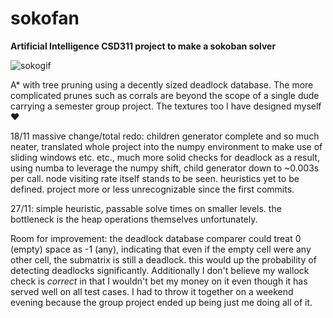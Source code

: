 # sokofan
**Artificial Intelligence CSD311 project to make a sokoban solver**

![sokogif](https://user-images.githubusercontent.com/111729660/204851864-7b40b1f4-6470-489c-89e6-76e887693169.gif)

A* with tree pruning using a decently sized deadlock database. The more complicated prunes such as corrals are beyond the scope of a single dude carrying a semester group project. The textures too I have designed myself ❤️

18/11 massive change/total redo: children generator complete and so much neater, translated whole project into the numpy environment to make use of sliding windows etc. etc., much more solid checks for deadlock as a result, using numba to leverage the numpy shift, child generator down to ~0.003s per call. node visiting rate itself stands to be seen. heuristics yet to be defined. project more or less unrecognizable since the first commits.

27/11: simple heuristic, passable solve times on smaller levels. the bottleneck is the heap operations themselves unfortunately.

Room for improvement: the deadlock database comparer could treat 0 (empty) space as -1 (any), indicating that even if the empty cell were any other cell, the submatrix is still a deadlock. this would up the probability of detecting deadlocks significantly. Additionally I don't believe my wallock check is *correct* in that I wouldn't bet my money on it even though it has served well on all test cases. I had to throw it together on a weekend evening because the group project ended up being just me doing all of it.
